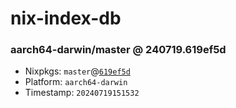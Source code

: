 # nix-index-db
### aarch64-darwin/master @ 240719.619ef5d
- Nixpkgs: `master`@[`619ef5d`](https://github.com/NixOS/nixpkgs/commit/619ef5d3dc5615e4ab7e027671f8df1419084887)
- Platform: `aarch64-darwin`
- Timestamp: `20240719151532`
